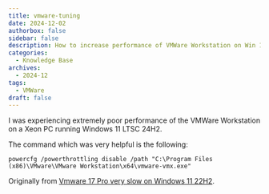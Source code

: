 ```yaml
---
title: vmware-tuning
date: 2024-12-02
authorbox: false
sidebar: false
description: How to increase performance of VMWare Workstation on Win 11 24H2
categories:
  - Knowledge Base
archives:
  - 2024-12
tags:
  - VMWare
draft: false
---
```

I was experiencing extremely poor performance of the VMWare Workstation on a Xeon PC running Windows 11 LTSC 24H2.

The command which was very helpful is the following:

```
powercfg /powerthrottling disable /path "C:\Program Files (x86)\VMware\VMware Workstation\x64\vmware-vmx.exe"
```

<!--more-->
Originally from [Vmware 17 Pro very slow on Windows 11 22H2](https://community.broadcom.com/vmware-cloud-foundation/discussion/vmware-17-pro-very-slow-on-windows-11-22h2).
